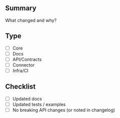 ## Summary
What changed and why?

## Type
- [ ] Core
- [ ] Docs
- [ ] API/Contracts
- [ ] Connector
- [ ] Infra/CI

## Checklist
- [ ] Updated docs
- [ ] Updated tests / examples
- [ ] No breaking API changes (or noted in changelog)
